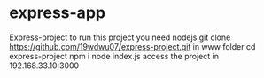 # express-app

Express-project
to run this project 
you need nodejs
git clone https://github.com/19wdwu07/express-project.git in www folder
cd express-project
npm i
node index.js
access the project in 192.168.33.10:3000

